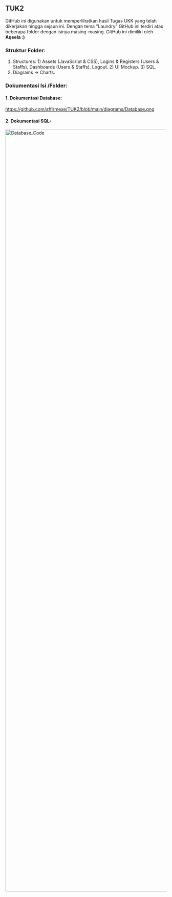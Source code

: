 ## TUK2
GitHub ini digunakan untuk memperlihatkan hasil Tugas UKK yang telah dikerjakan hingga sejaun ini. Dengan tema "Laundry" GitHub ini terdiri atas beberapa folder dengan isinya masing-masing. GitHub ini dimiliki oleh __Aqeela :)__

### Struktur Folder:
1. Structures: 1) Assets (JavaScript & CSS), Logins & Registers (Users & Staffs), Dashboards (Users & Staffs), Logout. 2) UI Mockup. 3) SQL.
4. Diagrams  → Charts.

### Dokumentasi Isi /Folder:
#### 1. Dokumentasi Database:
https://github.com/affirmexe/TUK2/blob/main/diagrams/Database.png

#### 2. Dokumentasi SQL:
<img width="1140" height="2382" alt="Database_Code" src="https://github.com/user-attachments/assets/41053116-722e-4cda-9569-23fdc8e635dc" />
